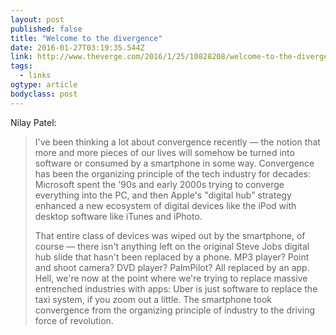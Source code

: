```yaml
---
layout: post 
published: false 
title: "Welcome to the divergence" 
date: 2016-01-27T03:19:35.544Z 
link: http://www.theverge.com/2016/1/25/10828208/welcome-to-the-divergence-vinyl-turntables-film-cameras 
tags:
  - links
ogtype: article 
bodyclass: post 
---
```


Nilay Patel:

> I've been thinking a lot about convergence recently — the notion that more and more pieces of our lives will somehow be turned into software or consumed by a smartphone in some way. Convergence has been the organizing principle of the tech industry for decades: Microsoft spent the '90s and early 2000s trying to converge everything into the PC, and then Apple's "digital hub" strategy enhanced a new ecosystem of digital devices like the iPod with desktop software like iTunes and iPhoto.
> 
 > That entire class of devices was wiped out by the smartphone, of course — there isn't anything left on the original Steve Jobs digital hub slide that hasn't been replaced by a phone. MP3 player? Point and shoot camera? DVD player? PalmPilot? All replaced by an app. Hell, we're now at the point where we're trying to replace massive entrenched industries with apps: Uber is just software to replace the taxi system, if you zoom out a little. The smartphone took convergence from the organizing principle of industry to the driving force of revolution.